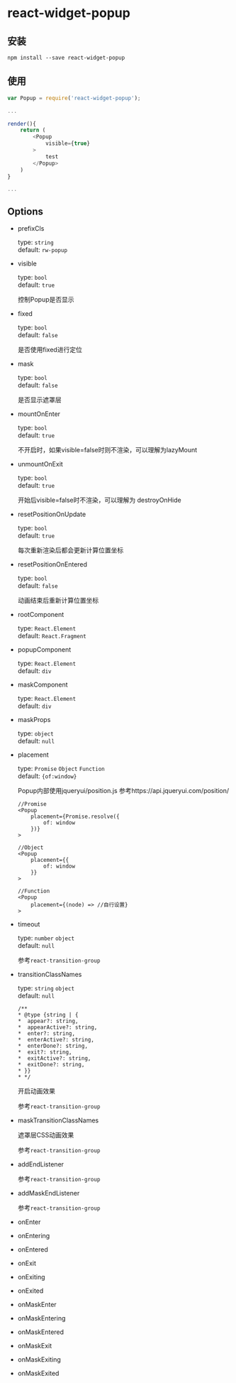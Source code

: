 # react-widget-popup

## 安装
`npm install --save react-widget-popup`

## 使用

```js
var Popup = require('react-widget-popup');

...

render(){
    return (
        <Popup
            visible={true}
        >
            test
        </Popup>
    )
}

...

```

## Options

- prefixCls  
    
    type: `string`  
    default: `rw-popup`

- visible

    type: `bool`  
    default: `true`

    控制Popup是否显示

- fixed

    type: `bool`  
    default: `false` 

    是否使用fixed进行定位

- mask

    type: `bool`  
    default: `false` 

    是否显示遮罩层

- mountOnEnter

    type: `bool`  
    default: `true` 

    不开启时，如果visible=false时则不渲染，可以理解为lazyMount

- unmountOnExit

    type: `bool`  
    default: `true` 

    开始后visible=false时不渲染，可以理解为 destroyOnHide

- resetPositionOnUpdate

    type: `bool`  
    default: `true` 

    每次重新渲染后都会更新计算位置坐标

- resetPositionOnEntered

    type: `bool`  
    default: `false` 

    动画结束后重新计算位置坐标


- rootComponent

    type: `React.Element`  
    default: `React.Fragment` 

- popupComponent

    type: `React.Element`  
    default: `div` 


- maskComponent

    type: `React.Element`  
    default: `div` 

- maskProps

    type: `object`  
    default: `null` 

- placement

    type: `Promise` `Object` `Function`    
    default: `{of:window}`

    Popup内部使用jqueryui/position.js 参考https://api.jqueryui.com/position/

    ```
    //Promise
    <Popup
        placement={Promise.resolve({
            of: window
        })}
    >

    //Object
    <Popup
        placement={{
            of: window
        }}
    >

    //Function
    <Popup
        placement={(node) => //自行设置}
    >

    ```

- timeout

    type: `number` `object`  
    default: `null` 

    参考`react-transition-group`


- transitionClassNames

    type: `string` `object`  
    default: `null`

    ```
    /** 
    * @type {string | {
    *  appear?: string,
    *  appearActive?: string,
    *  enter?: string,
    *  enterActive?: string,
    *  enterDone?: string,
    *  exit?: string,
    *  exitActive?: string,
    *  exitDone?: string,
    * }}
    * */
    ``` 

    开启动画效果

    参考`react-transition-group`

- maskTransitionClassNames

    遮罩层CSS动画效果

    参考`react-transition-group`

- addEndListener

    参考`react-transition-group`

- addMaskEndListener

    参考`react-transition-group`

- onEnter

- onEntering

- onEntered

- onExit

- onExiting

- onExited

- onMaskEnter

- onMaskEntering

- onMaskEntered

- onMaskExit

- onMaskExiting

- onMaskExited
